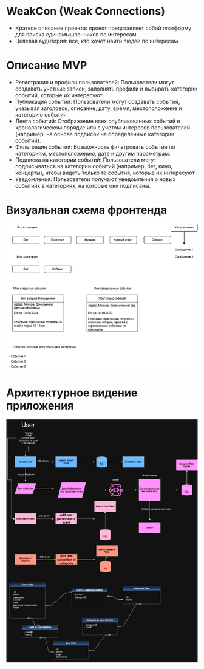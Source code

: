 # WeakCon (Weak Connections)
 - Краткое описание проекта: проект представляет собой платформу для поиска единомышленников по интересам.
 - Целевая аудитория: все, кто хочет найти людей по интересам.
# Описание MVP
 - Регистрация и профили пользователей: Пользователи могут создавать учетные записи, заполнять профили и выбирать категории событий, которые их интересуют.
 - Публикация событий: Пользователи могут создавать события, указывая заголовок, описание, дату, время, местоположение и категорию события.
 - Лента событий: Отображение всех опубликованных событий в хронологическом порядке или с учетом интересов пользователей (например, на основе подписок на определенные категории событий).
 - Фильтрация событий: Возможность фильтровать события по категориям, местоположению, дате и другим параметрам.
 - Подписка на категории событий: Пользователи могут подписываться на категории событий (например, бег, кино, концерты), чтобы видеть только те события, которые их интересуют.
 - Уведомления: Пользователи получают уведомления о новых событиях в категориях, на которые они подписаны.
# Визуальная схема фронтенда
![Макет фронта](images/FrontendSchema.drawio.png)
# Архитектурное видение приложения
![Схематичная архитектура](images/WeakCon.drawio.png)
